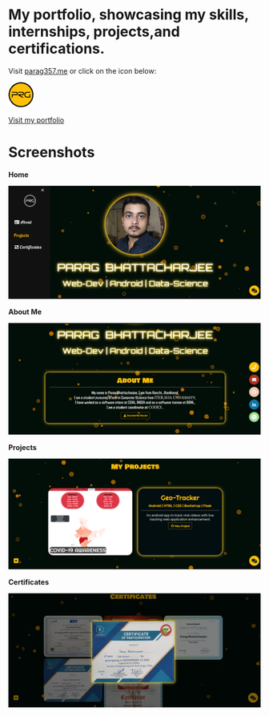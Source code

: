 
# My portfolio, showcasing my skills, internships, projects,and certifications.

Visit [parag357.me](http://parag357.me/) or click on the icon below:

<a href="http://parag357.me/"><img src="./assets/images/thumbnail.png" width="50" height="50"/></a>

[Visit my portfolio](http://parag357.me/)

# Screenshots

<b>Home</b>

![](assets/screenshots/home.png)


<b>About Me</b>

![](assets/screenshots/about.png)


<b>Projects</b>

![](assets/screenshots/project.png)


<b>Certificates</b>

![](assets/screenshots/certificate.png)

